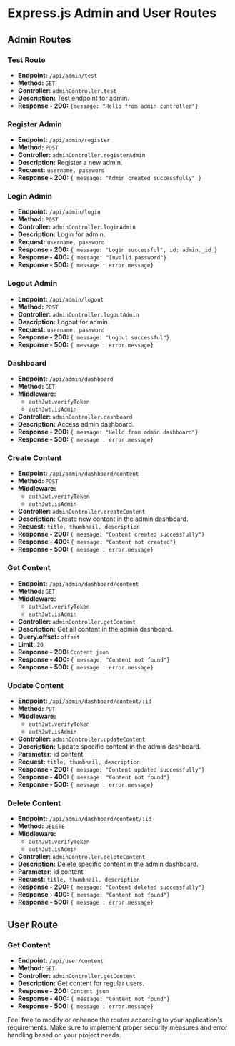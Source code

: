# Express.js Admin and User Routes

## Admin Routes

### Test Route
- **Endpoint:** `/api/admin/test`
- **Method:** `GET`
- **Controller:** `adminController.test`
- **Description:** Test endpoint for admin.
- **Response - 200:** `{message: "Hello from admin controller"}`

### Register Admin
- **Endpoint:** `/api/admin/register`
- **Method:** `POST`
- **Controller:** `adminController.registerAdmin`
- **Description:** Register a new admin.
- **Request:** `username, password`
- **Response - 200:** `{ message: "Admin created successfully" }`

### Login Admin
- **Endpoint:** `/api/admin/login`
- **Method:** `POST`
- **Controller:** `adminController.loginAdmin`
- **Description:** Login for admin.
- **Request:** `username, password`
- **Response - 200:** `{ message: "Login successful", id: admin._id }`
- **Response - 400:** `{ message: "Invalid password"}`
- **Response - 500:** `{ message : error.message}`

### Logout Admin
- **Endpoint:** `/api/admin/logout`
- **Method:** `POST`
- **Controller:** `adminController.logoutAdmin`
- **Description:** Logout for admin.
- **Request:** `username, password`
- **Response - 200:** `{ message: "Logout successful"}`
- **Response - 500:** `{ message : error.message}`

### Dashboard
- **Endpoint:** `/api/admin/dashboard`
- **Method:** `GET`
- **Middleware:**
  - `authJwt.verifyToken`
  - `authJwt.isAdmin`
- **Controller:** `adminController.dashboard`
- **Description:** Access admin dashboard.
- **Response - 200:** `{ message: "Hello from admin dashboard"}`
- **Response - 500:** `{ message : error.message}`

### Create Content
- **Endpoint:** `/api/admin/dashboard/content`
- **Method:** `POST`
- **Middleware:**
  - `authJwt.verifyToken`
  - `authJwt.isAdmin`
- **Controller:** `adminController.createContent`
- **Description:** Create new content in the admin dashboard.
- **Request:** `title, thumbnail, description`
- **Response - 200:** `{ message: "Content created successfully"}`
- **Response - 400:** `{ message: "Content not created"}`
- **Response - 500:** `{ message : error.message}`

### Get Content
- **Endpoint:** `/api/admin/dashboard/content`
- **Method:** `GET`
- **Middleware:**
  - `authJwt.verifyToken`
  - `authJwt.isAdmin`
- **Controller:** `adminController.getContent`
- **Description:** Get all content in the admin dashboard.
- **Query.offset:** `offset`
- **Limit:** `20`
- **Response - 200:** `Content json`
- **Response - 400:** `{ message: "Content not found"}`
- **Response - 500:** `{ message : error.message}`

### Update Content
- **Endpoint:** `/api/admin/dashboard/content/:id`
- **Method:** `PUT`
- **Middleware:**
  - `authJwt.verifyToken`
  - `authJwt.isAdmin`
- **Controller:** `adminController.updateContent`
- **Description:** Update specific content in the admin dashboard.
- **Parameter:** id content
- **Request:** `title, thumbnail, description`
- **Response - 200:** `{ message: "Content updated successfully"}`
- **Response - 400:** `{ message: "Content not found"}`
- **Response - 500:** `{ message : error.message}`

### Delete Content
- **Endpoint:** `/api/admin/dashboard/content/:id`
- **Method:** `DELETE`
- **Middleware:**
  - `authJwt.verifyToken`
  - `authJwt.isAdmin`
- **Controller:** `adminController.deleteContent`
- **Description:** Delete specific content in the admin dashboard.
- **Parameter:** id content
- **Request:** `title, thumbnail, description`
- **Response - 200:** `{ message: "Content deleted successfully"}`
- **Response - 400:** `{ message: "Content not found"}`
- **Response - 500:** `{ message : error.message}`

## User Route

### Get Content
- **Endpoint:** `/api/user/content`
- **Method:** `GET`
- **Controller:** `adminController.getContent`
- **Description:** Get content for regular users.
- **Response - 200:** `Content json`
- **Response - 400:** `{ message: "Content not found"}`
- **Response - 500:** `{ message : error.message}`

Feel free to modify or enhance the routes according to your application's requirements. Make sure to implement proper security measures and error handling based on your project needs.